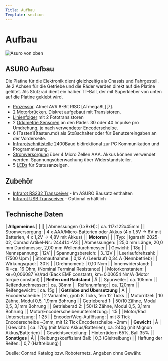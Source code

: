 ```yaml
---
Title: Aufbau
Template: section
---
```


# Aufbau

![Asuro von oben](%assets_url%/asuro_oben.jpg)


## ASURO Aufbau

Die Platine für die Elektronik dient gleichzeitig als Chassis und Fahrgestell. Je 2 Achsen für die Getriebe und die Räder werden direkt auf die Platine gelötet. Als Stützrad dient ein halber TT-Ball, der mit Superkleber von unten auf die Platine geklebt wird. 

*   [Prozessor](prozessor). Atmel AVR 8-Bit RISC [ATmega8L][7]. 
*   2 [Motorbrücken](motorbruecke). Diskret aufgebaut mit Transistoren. 
*   [Linienfolger](liniensensor) mit 2 Fototransistoren 
*   2 [Odometrie Sensoren](odometrie) an den Räder. 30 oder 40 Impulse pro Umdrehung, je nach verwendeter Encoderscheibe. 
*   6 [Tasten][(tasten.md) als Stoßschalter oder für Benutzereingaben an der Vorderseite. 
*   [Infrarotschnittstelle](infrarotschnittstelle) 2400Baud bidirektional zur PC Kommunikation und Programmierung. 
*   [Stromversorgung](stromversorgung) über 4 Micro Zellen AAA. Akkus können verwendet werden. Spannungsüberwachung über Widerstandsteiler. 
*   5 [LEDs](led-anzeigen) für Statusanzeigen. 

##  Zubehör

*   [Infrarot RS232 Transceiver](infrarot-rs232-transceiver) - Im ASURO Bausatz enthalten 
*   [Infrarot USB Transceiver](infrarot-usb-transceiver) - Optional erhältlich 

## Technische Daten

| **Allgemeines**                    |                                                                                             |
||
| Abmessungen (LxBxH):               | ca. 117x122x45mm                                                                              |
| Stromversorgung:                   | 4 x AAA/Micro-Batterien oder Akkus (4 x 1,5V -> 6V mit Batterien, 4 x 1,2V -> 4,8V mit Akkus) |
| **Motoren**                        |                                                                                             |
| Typ:                               | Igarashi 2025-02, Conrad Artikel-Nr.: 244414 -V3                                            |
| Abmessungen:                       | 25,0 mm Länge, 20,0 mm Durchmesser, 2,00 mm Wellendurchmesser                               |
| Gewicht:                           | 18g                                                                                           |
| Nennspannung:                      | 12V                                                                                           |
| Spannungsbereich:                  | 3..12V                                                                                        |
| Leerlaufdrehzahl:                  | 17500 Upm                                                                                     |
| Stromaufnahme:                     | 0,12 A (Leerlauf) 0,34 A (Nennbetrieb)                                                        |
| Wirkungsgrad:                      | 30%                                                                                           |
| Drehmoment:                        | 0,10 Ncm                                                                                      |
| Innenwiderstand:                   | Ri=ca. 16 Ohm, (Nominal Terminal Resistance)                                                  |
| Motorkonstanten:                   | ke=0,006087 Vs/rad (Back EMF constant), km=0.00654 Nm/A (Motor torque constant)               |
| **Reifen und Radstand**            | Â                                                                                              |
| Spurweite:                         | ca. 105mm                                                                                     |
| Reifendurchmesser:                 | ca. 38mm                                                                                      |
| Reifenumfang:                      | ca. 120mm                                                                                     |
| Reifengewicht:                     | ca. 15g                                                                                       |
| **Getriebe und Übersetzung**        | Â                                                                                              |
| Encoderscheibe:                    | 2 Varianten, grob 8 Ticks, fein 12 Ticks                                                      |
| Motorritzel:                       | 10 Zähne, Modul 0,5, 1,9mm Bohrung                                                              |
| Getrieberad 1:                     | 50/10 Zähne, Modul 0,5, 3,1mm Bohrung                                                           |
| Getrieberad 2:                     | 50/12 Zähne, Modul 0,5, 3,1mm Bohrung                                                           |
| Motor/Encoderscheibenuntersetzung: | 1:5                                                                                           |
| Motor/Rad Untersetzung:            | 1:25                                                                                          |
| Encoder/Weg-Auflösung:                | mit 8 Tick Encoderscheibe ~3mm, mit 12 Tick Encoderscheibe ~2mm                               |
| **Gewicht**                        | Â                                                                                              |
| Gewicht:                           | ca. 170g (mit Micro Akkus/Batterien), ca. 240g (mit Mignon Akkus/Batterien)                   |
| Gewichtsverteilung:                | Hinterrädern 65%, Ball 35%                                                                      |
| **Sonstiges**                      | Â                                                                                              |
| Reibungskoeffizient Ball:          | 0,3 (Gleitreibung)                                                                            |
| Haftung der Reifen:                | 0,7 (Haftreibung)                                                                             |

Quelle: Conrad Katalog bzw. Roboternetz. Angaben ohne Gewähr. 


